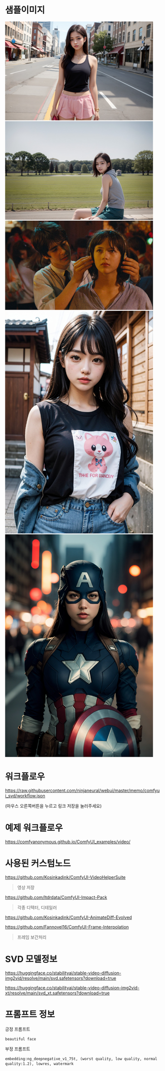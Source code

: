
# 샘플이미지

<img src="./comfyui_svd/image1.jpg" width="480"/>
<img src="./comfyui_svd/image2.jpg" width="480"/>
<img src="./comfyui_svd/image3.jpg" width="480"/>
<img src="./comfyui_svd/image4.jpg" width="480"/>
<img src="./comfyui_svd/image5.jpg" width="480"/>

# 워크플로우

<https://raw.githubusercontent.com/ninjaneural/webui/master/memo/comfyui_svd/workflow.json>

(마우스 오른쪽버튼을 누르고 링크 저장을 눌러주세요)


# 예제 워크플로우 

<https://comfyanonymous.github.io/ComfyUI_examples/video/>



# 사용된 커스텀노드

<https://github.com/Kosinkadink/ComfyUI-VideoHelperSuite>

> 영상 저장

<https://github.com/ltdrdata/ComfyUI-Impact-Pack>

> 각종 디텍터, 디테일러

<https://github.com/Kosinkadink/ComfyUI-AnimateDiff-Evolved>

<https://github.com/Fannovel16/ComfyUI-Frame-Interpolation>

> 프레임 보간처리


# SVD 모델정보

<https://huggingface.co/stabilityai/stable-video-diffusion-img2vid/resolve/main/svd.safetensors?download=true>

<https://huggingface.co/stabilityai/stable-video-diffusion-img2vid-xt/resolve/main/svd_xt.safetensors?download=true>

# 프롬프트 정보

긍정 프롬프트
```
beautiful face
```

부정 프롬프트
```
embedding:ng_deepnegative_v1_75t, (worst quality, low quality, normal quality:1.2), lowres, watermark
```

